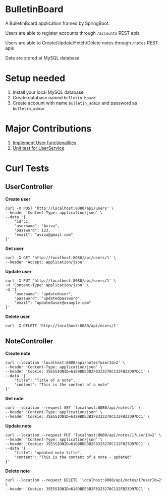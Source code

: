 # BulletinBoard

A BulletinBoard application framed by SpringBoot.

Users are able to register accounts through `/accounts` REST apis

Users are able to Create/Update/Fetch/Delete notes through `/notes` REST apis

Data are stored at MySQL database

# Setup needed
1. Install your local MySQL database
2. Create database named `bulletin_board`
3. Create account with name `bulletin_admin` and password as `bulletin_admin`

# Major Contributions
1. [Implement User functionalities](https://github.com/JialinShi/bulletin-board/pull/1)
2. [Unit test for UserService](https://github.com/JialinShi/bulletin-board/pull/3)

# Curl Tests

## UserController

**Create user**
```
curl -X POST 'http://localhost:8080/api/users' \
--header 'Content-Type: application/json' \
--data '{
    "id":1,
    "username": "Aviva",
    "password": 123,
    "email": "aviva@gmail.com"
}'
```

**Get user**
```
curl -X GET 'http://localhost:8080/api/users/1' \
--header 'Accept: application/json'
```

**Update user**
```
curl -X PUT 'http://localhost:8080/api/users/1' \
-H 'Content-Type: application/json' \
-d '{
    "username": "updateduser",
    "password": "updatedpassword",
    "email": "updateduser@example.com"
}'

```
**Delete user**
```
curl -X DELETE 'http://localhost:8080/api/users/1'
```

## NoteController

**Create note**
```
curl --location 'localhost:8080/api/notes?userId=2' \
--header 'Content-Type: application/json' \
--header 'Cookie: JSESSIONID=6189BDE3B2F8323270C132FB23D97DC1' \
--data '{
    "title": "Title of a note",
    "content": "This is the content of a note"
}'
```

**Get note**
```
curl --location --request GET 'localhost:8080/api/notes/1' \
--header 'Content-Type: application/json' \
--header 'Cookie: JSESSIONID=6189BDE3B2F8323270C132FB23D97DC1' \
```

**Update note**
```
curl --location --request PUT 'localhost:8080/api/notes/1?userId=2' \
--header 'Content-Type: application/json' \
--header 'Cookie: JSESSIONID=6189BDE3B2F8323270C132FB23D97DC1' \
--data '{
    "title": "updated note title",
    "content": "This is the content of a note - updated"
}'
```

**Delete note**
```
curl --location --request DELETE 'localhost:8080/api/notes/1?userId=2' \
--header 'Cookie: JSESSIONID=6189BDE3B2F8323270C132FB23D97DC1' \
```
